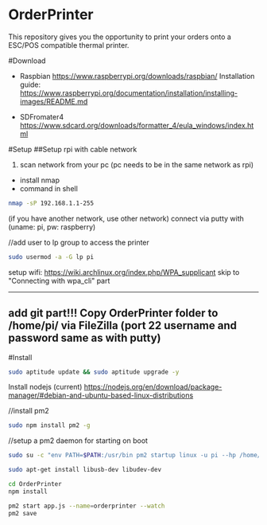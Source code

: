 # OrderPrinter
This repository gives you the opportunity to print your orders onto a ESC/POS compatible thermal printer.

#Download
- Raspbian
	https://www.raspberrypi.org/downloads/raspbian/
	Installation guide: https://www.raspberrypi.org/documentation/installation/installing-images/README.md

- SDFromater4
	https://www.sdcard.org/downloads/formatter_4/eula_windows/index.html

#Setup
##Setup rpi with cable network
1. scan network from your pc (pc needs to be in the same network as rpi)
- install nmap
- command in shell
```sh
nmap -sP 192.168.1.1-255
```
(if you have another network, use other network)
connect via putty with (uname: pi, pw: raspberry)

//add user to lp group to access the printer
```sh
sudo usermod -a -G lp pi
```

setup wifi: https://wiki.archlinux.org/index.php/WPA_supplicant
skip to "Connecting with wpa_cli" part

----------
add git part!!!
Copy OrderPrinter folder to /home/pi/ via FileZilla (port 22 username and password same as with putty)
----------

#Install
```sh
sudo aptitude update && sudo aptitude upgrade -y
```

Install nodejs (current)
https://nodejs.org/en/download/package-manager/#debian-and-ubuntu-based-linux-distributions

//install pm2 
```sh
sudo npm install pm2 -g
```

//setup a pm2 daemon for starting on boot
```sh
sudo su -c "env PATH=$PATH:/usr/bin pm2 startup linux -u pi --hp /home/pi"
```

```sh
sudo apt-get install libusb-dev libudev-dev
```

```sh
cd OrderPrinter
npm install
```
```sh
pm2 start app.js --name=orderprinter --watch
pm2 save
```
